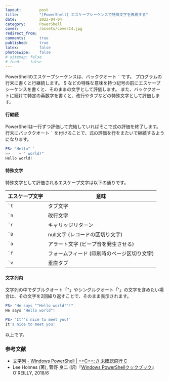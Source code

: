 ```yaml
---
layout:        post
title:         "[PowerShell] エスケープシーケンスで特殊文字を表現する"
date:          2022-04-04
category:      PowerShell
cover:         /assets/cover14.jpg
redirect_from:
comments:      true
published:     true
latex:         false
photoswipe:    false
# sitemap: false
# feed:    false
---
```


PowerShellのエスケープシーケンスは、バッククオート <code>`</code> です。
プログラムの行末に書くと行継続します。
\$ などの特殊な意味を持つ記号の前にエスケープシーケンスを書くと、そのままの文字として評価します。
また、バッククオートに続けて特定の英数字を書くと、改行やタブなどの特殊文字として評価します。

#### 行継続
PowerShellは一行ずつ評価して完結していればそこで式の評価を終了します。
行末にバッククオート <code>`</code> を付けることで、式の評価を行をまたいで継続するようになります。
```ps1
PS> "Hello" `
>>    + " world!"
Hello world!
```

#### 特殊文字
特殊文字として評価されるエスケープ文字は以下の通りです。

| エスケープ文字 | 意味 |
|-----|-----|
| <code>`t</code> | タブ文字
| <code>`n</code> | 改行文字
| <code>`r</code> | キャリッジリターン
| <code>`0</code> | null文字 (レコードの区切り文字)
| <code>`a</code> | アラート文字 (ビープ音を発生させる)
| <code>`f</code> | フォームフィード (印刷時のページ区切り文字)
| <code>`v</code> | 垂直タブ

#### 文字列内
文字列の中でダブルクオート「"」やシングルクオート「'」の文字を含めたい場合は、その文字を2回繰り返すことで、そのまま表示されます。
```ps1
PS> "He says ""Hello world""!"
He says "Hello world"!

PS> 'It''s nice to meet you!'
It's nice to meet you!
```

以上です。

### 参考文献
- [文字列 - Windows PowerShell \| ++C++; // 未確認飛行 C](https://ufcpp.net/study/powershell/string.html#format)
- Lee Holmes (著), 菅野 良二 (訳)『[Windows PowerShellクックブック](https://amzn.to/3QwwEsn)』O'REILLY, 2018/6
